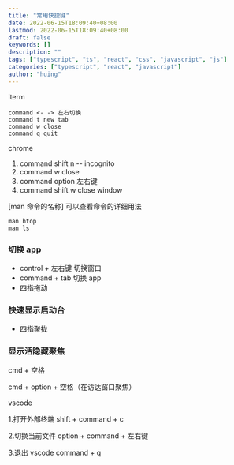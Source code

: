 ```yaml
---
title: "常用快捷键"
date: 2022-06-15T18:09:40+08:00
lastmod: 2022-06-15T18:09:40+08:00
draft: false
keywords: []
description: ""
tags: ["typescript", "ts", "react", "css", "javascript", "js"]
categories: ["typescript", "react", "javascript"]
author: "huing"
---
```


iterm

```
command <- -> 左右切换
command t new tab
command w close
command q quit
```

chrome

1. command shift n -- incognito
2. command w close
3. command option 左右键
4. command shift w close window

[man 命令的名称] 可以查看命令的详细用法

```
man htop
man ls
```

### 切换 app

- control + 左右键 切换窗口
- command + tab 切换 app
- 四指拖动

### 快速显示启动台

- 四指聚拢

### 显示活隐藏聚焦

cmd + 空格

cmd + option + 空格（在访达窗口聚焦）

vscode

1.打开外部终端
shift + command + c

2.切换当前文件
option + command + 左右键

3.退出 vscode
command + q
